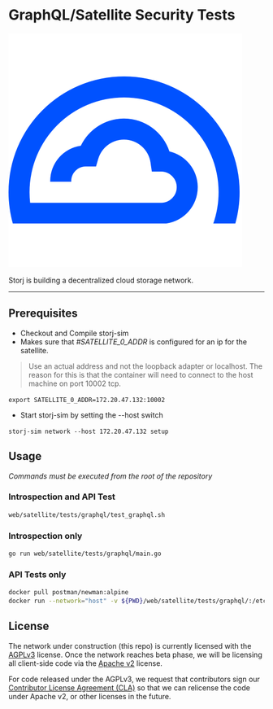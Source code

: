 # GraphQL/Satellite Security Tests

![alt text](https://github.com/storj/storj/raw/main/resources/logo.png)

Storj is building a decentralized cloud storage network.

----

## Prerequisites

- Checkout and Compile storj-sim
- Makes sure that *#SATELLITE_0_ADDR* is configured for an ip for the satellite.

>Use an actual address and not the loopback adapter or localhost. The reason for this is that the container will need to connect to the host machine on port 10002 tcp.

`export SATELLITE_0_ADDR=172.20.47.132:10002`

- Start storj-sim by setting the --host switch

```storj-sim network --host 172.20.47.132 setup```

## Usage

*Commands must be executed from the root of the repository*

### Introspection and API Test

```bash
web/satellite/tests/graphql/test_graphql.sh
```

### Introspection only

```bash
go run web/satellite/tests/graphql/main.go
```

### API Tests only

```bash
docker pull postman/newman:alpine
docker run --network="host" -v ${PWD}/web/satellite/tests/graphql/:/etc/newman -t postman/newman:alpine run GraphQL.postman_collection.json -e GraphQLEndoints.postman_environment.json
```

## License

The network under construction (this repo) is currently licensed with the
[AGPLv3](https://www.gnu.org/licenses/agpl-3.0.en.html) license. Once the network
reaches beta phase, we will be licensing all client-side code via the
[Apache v2](https://www.apache.org/licenses/LICENSE-2.0) license.

For code released under the AGPLv3, we request that contributors sign our
[Contributor License Agreement (CLA)](https://docs.google.com/forms/d/e/1FAIpQLSdVzD5W8rx-J_jLaPuG31nbOzS8yhNIIu4yHvzonji6NeZ4ig/viewform) so that we can relicense the
code under Apache v2, or other licenses in the future.
